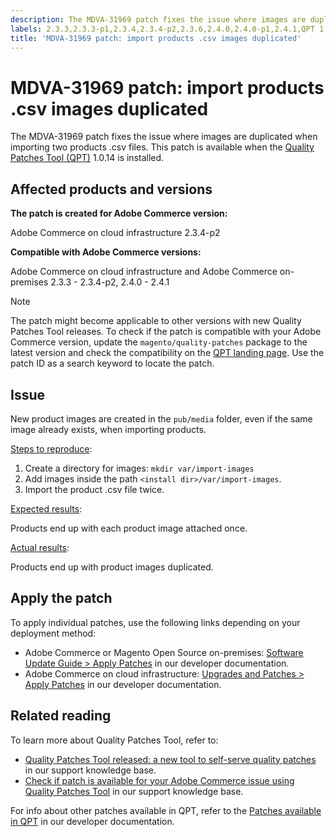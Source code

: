 ```yaml
---
description: The MDVA-31969 patch fixes the issue where images are duplicated when importing two products .csv files. This patch is available when the [Quality Patches Tool (QPT)](https://support.magento.com/hc/en-us/articles/360047139492) 1.0.14 is installed.
labels: 2.3.3,2.3.3-p1,2.3.4,2.3.4-p2,2.3.6,2.4.0,2.4.0-p1,2.4.1,QPT 1.0.14,Magento Commerce Cloud,csv file,duplicate,images,images-issues,import,product image,support tools,Adobe Commerce,cloud infrastructure,on-premises,quality patches for Adobe Commerce,Magento Open Source
title: 'MDVA-31969 patch: import products .csv images duplicated'
---
```


# MDVA-31969 patch: import products .csv images duplicated

The MDVA-31969 patch fixes the issue where images are duplicated when importing two products .csv files. This patch is available when the [Quality Patches Tool (QPT)](https://support.magento.com/hc/en-us/articles/360047139492) 1.0.14 is installed.

## Affected products and versions

**The patch is created for Adobe Commerce version:**

Adobe Commerce on cloud infrastructure 2.3.4-p2

**Compatible with Adobe Commerce versions:**

Adobe Commerce on cloud infrastructure and Adobe Commerce on-premises 2.3.3 - 2.3.4-p2, 2.4.0 - 2.4.1

>[!NOTE]
>
>The patch might become applicable to other versions with new Quality Patches Tool releases. To check if the patch is compatible with your Adobe Commerce version, update the `magento/quality-patches` package to the latest version and check the compatibility on the [QPT landing page](https://devdocs.magento.com/quality-patches/tool.html#patch-grid). Use the patch ID as a search keyword to locate the patch.

## Issue

New product images are created in the `pub/media` folder, even if the same image already exists, when importing products.

<u>Steps to reproduce</u>:

1. Create a directory for images: `mkdir var/import-images`    
1. Add images inside the path `<install dir>/var/import-images`.
1. Import the product .csv file twice.

<u>Expected results</u>:

Products end up with each product image attached once.

<u>Actual results</u>:

Products end up with product images duplicated.

## Apply the patch

To apply individual patches, use the following links depending on your deployment method:

* Adobe Commerce or Magento Open Source on-premises: [Software Update Guide > Apply Patches](https://devdocs.magento.com/guides/v2.4/comp-mgr/patching/mqp.html) in our developer documentation.
* Adobe Commerce on cloud infrastructure: [Upgrades and Patches > Apply Patches](https://devdocs.magento.com/cloud/project/project-patch.html) in our developer documentation.

## Related reading

To learn more about Quality Patches Tool, refer to:

* [Quality Patches Tool released: a new tool to self-serve quality patches](https://support.magento.com/hc/en-us/articles/360047139492) in our support knowledge base.
* [Check if patch is available for your Adobe Commerce issue using Quality Patches Tool](https://support.magento.com/hc/en-us/articles/360047125252) in our support knowledge base.

For info about other patches available in QPT, refer to the [Patches available in QPT](https://devdocs.magento.com/quality-patches/tool.html#patch-grid) in our developer documentation.